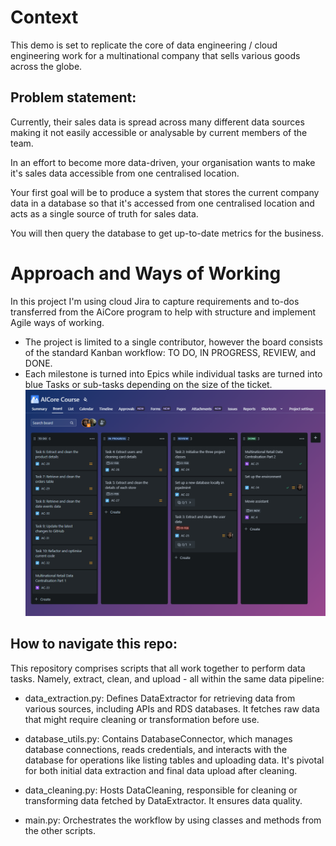 # Context 
This demo is set to replicate the core of data engineering / cloud engineering work for a multinational company that sells various goods across the globe.

## Problem statement: 
Currently, their sales data is spread across many different data sources making it not easily accessible or analysable by current members of the team.

In an effort to become more data-driven, your organisation wants to make it's sales data accessible from one centralised location.

Your first goal will be to produce a system that stores the current company data in a database so that it's accessed from one centralised location and acts as a single source of truth for sales data.

You will then query the database to get up-to-date metrics for the business.

# Approach and Ways of Working

In this project I'm using cloud Jira to capture requirements and to-dos transferred from the AiCore program to help with structure and implement Agile ways of working. 
* The project is limited to a single contributor, however the board consists of the standard Kanban workflow: TO DO, IN PROGRESS, REVIEW, and DONE. 
* Each milestone is turned into Epics while individual tasks are turned into blue Tasks or sub-tasks depending on the size of the ticket. 
![alt text](https://github.com/voldo-roma/multinational-retail-data-centralisation944/blob/MRDC944/aicore_jira_view_MRD.png?raw=true)

## How to navigate this repo:
This repository comprises scripts that all work together to perform data tasks. Namely, extract, clean, and upload - all within the same data pipeline:

* data_extraction.py: Defines DataExtractor for retrieving data from various sources, including APIs and RDS databases. It fetches raw data that might require cleaning or transformation before use.

* database_utils.py: Contains DatabaseConnector, which manages database connections, reads credentials, and interacts with the database for operations like listing tables and uploading data. It's pivotal for both initial data extraction and final data upload after cleaning.

* data_cleaning.py: Hosts DataCleaning, responsible for cleaning or transforming data fetched by DataExtractor. It ensures data quality.

* main.py: Orchestrates the workflow by using classes and methods from the other scripts. 
